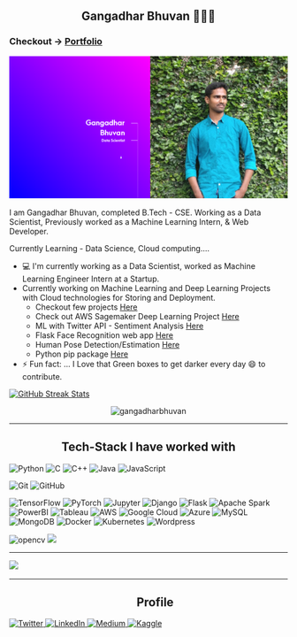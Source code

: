 ### <h2 align="center"> Gangadhar Bhuvan 👋👨‍💻 
  
### Checkout -> [Portfolio](https://gangadharbhuvan.github.io/) 

![Here](https://github.com/Gangadharbhuvan/Gangadharbhuvan.github.io/blob/main/images/gallery/fulls/portfolio_website.png)

I am Gangadhar Bhuvan, completed B.Tech - CSE. Working as a Data Scientist,
Previously worked as a Machine Learning Intern, & Web Developer.

Currently Learning - Data Science,  Cloud computing....

- 💻 I'm currently working as a Data Scientist, worked as Machine Learning Engineer Intern at a Startup.
- Currently working on Machine Learning and Deep Learning Projects with Cloud technologies for Storing and Deployment.
  - Checkout few projects [Here](https://github.com/Gangadharbhuvan/Machine_Learning-Projects)
  - Check out AWS Sagemaker Deep Learning Project [Here](https://github.com/Gangadharbhuvan/Traffic_sign_Classification_with_Deep_Learning_using_AWS-Sagemaker)
  - ML with Twitter API - Sentiment Analysis [Here](https://github.com/Gangadharbhuvan/Machine-Learning-for-Twitter-API-Map-Visualization)
  - Flask Face Recognition web app [Here](https://github.com/Gangadharbhuvan/Machine_Learning-Projects/tree/master/Flask%20Applications/Face%20%26%20Gender%20Recognition%20web%20app%20using%20ML%20and%20Opencv%20in%20Flask)
  - Human Pose Detection/Estimation [Here](https://github.com/Gangadharbhuvan/Machine_Learning-Projects/tree/master/OpenCV%20Projects/Human_Pose_Estimation_using_OpenCV)
  - Python pip package [Here](https://github.com/Gangadharbhuvan/bhuvan_probability)
- ⚡ Fun fact: ... I Love that Green boxes to get darker every day 😄 to contribute. 

[![GitHub Streak Stats](https://github-readme-streak-stats.herokuapp.com/?user=gangadharbhuvan&theme=dark)](https://github.com/gangadharbhuvan/github-readme-streak-stats)

<p align="center"> <img src="https://komarev.com/ghpvc/?username=gangadharbhuvan" alt="gangadharbhuvan" /> </p>

<hr>

##### <h2 align="center"> Tech-Stack I have worked with </h2>

<img alt="Python" src="https://img.shields.io/badge/Python-3776AB?style=for-the-badge&logo=python&logoColor=white"/>    <img alt="C" src="https://img.shields.io/badge/c%20-%2300599C.svg?&style=for-the-badge&logo=c&logoColor=white"/>    <img alt="C++" src="https://img.shields.io/badge/c++%20-%2300599C.svg?&style=for-the-badge&logo=c%2B%2B&ogoColor=white"/>    <img alt="Java" src="https://img.shields.io/badge/java-%23ED8B00.svg?&style=for-the-badge&logo=java&logoColor=white"/>    <img alt="JavaScript" src="https://img.shields.io/badge/javascript%20-%23323330.svg?&style=for-the-badge&logo=javascript&logoColor=%23F7DF1E"/>   

<img alt="Git" src="https://img.shields.io/badge/git%20-%23F05033.svg?&style=for-the-badge&logo=git&logoColor=white"/>    <img alt="GitHub" src="https://img.shields.io/badge/github%20-%23121011.svg?&style=for-the-badge&logo=github&logoColor=white"/>    

 <img alt="TensorFlow" src="https://img.shields.io/badge/TensorFlow%20-%23FF6F00.svg?&style=for-the-badge&logo=TensorFlow&logoColor=white" />    <img alt="PyTorch" src="https://img.shields.io/badge/PyTorch%20-%23EE4C2C.svg?&style=for-the-badge&logo=PyTorch&logoColor=white" />    <img alt="Jupyter" src="https://img.shields.io/badge/Jupyter%20-%23F37626.svg?&style=for-the-badge&logo=Jupyter&logoColor=white" />    <img alt="Django" src="https://img.shields.io/badge/Django-092E20?style=for-the-badge&logo=django&logoColor=green" />    <img alt="Flask" src="https://img.shields.io/badge/Flask-000000?style=for-the-badge&logo=flask&logoColor=white" />    <img alt="Apache Spark" src="https://img.shields.io/badge/Apache_Spark-FFFFFF?style=for-the-badge&logo=apachespark&logoColor=#E35A16" />    <img alt="PowerBI" src="https://img.shields.io/badge/PowerBI-F2C811?style=for-the-badge&logo=Power%20BI&logoColor=white"/>    <img alt="Tableau" src="https://img.shields.io/badge/Tableau%20-%23F37626.svg?&style=for-the-badge&logo=Tableau&logoColor=white" />    <img alt="AWS" src="https://img.shields.io/badge/Amazon_AWS-FF9900?style=for-the-badge&logo=amazonaws&logoColor=white"/>    <img alt="Google Cloud" src="https://img.shields.io/badge/Google%20Cloud%20-%234285F4.svg?&style=for-the-badge&logo=google-cloud&logoColor=white"/>    <img alt="Azure" src="https://img.shields.io/badge/azure%20-%230072C6.svg?&style=for-the-badge&logo=azure-devops&logoColor=white"/>    <img alt="MySQL" src="https://img.shields.io/badge/mysql-%2300f.svg?&style=for-the-badge&logo=mysql&logoColor=white"/>    <img alt="MongoDB" src ="https://img.shields.io/badge/MongoDB-%234ea94b.svg?&style=for-the-badge&logo=mongodb&logoColor=white"/>    <img alt="Docker" src="https://img.shields.io/badge/docker%20-%230db7ed.svg?&style=for-the-badge&logo=docker&logoColor=white"/>    <img alt="Kubernetes" src="https://img.shields.io/badge/kubernetes%20-%23326ce5.svg?&style=for-the-badge&logo=kubernetes&logoColor=white"/>    <img alt="Wordpress" src="https://img.shields.io/badge/Wordpress%20-%230072C6.svg?&style=for-the-badge&logo=Wordpress&logoColor=white"/>    

<img src="https://www.vectorlogo.zone/logos/opencv/opencv-icon.svg" alt="opencv" width="40" height="40"/>    <img src="https://img.icons8.com/fluent/48/000000/visual-studio-code-2019.png"/>

<hr>

<img src="https://github-readme-stats.vercel.app/api?username=Gangadharbhuvan&&show_icons=true&title_color=ffffff&&count_private=true&icon_color=bb2acf&text_color=daf7dc&bg_color=191919">

<hr>

<ul>
<h2 align="center"> Profile </h2>
</ul>
 <a href="https://twitter.com/GangadharBhuvan" title='Twitter'>
    <img alt="Twitter" src="https://img.shields.io/badge/Twitter%20-%231DA1F2.svg?&style=for-the-badge&logo=Twitter&logoColor=white"/> 
</a>
 
 <a href="https://www.linkedin.com/in/gangadharbhuvan/" title='Linkedin'>
    <img alt="LinkedIn" src="https://img.shields.io/badge/linkedin%20-%230077B5.svg?&style=for-the-badge&logo=linkedin&logoColor=white"/>
</a>

<a href="https://medium.com/@gangadharbhuvan" title='Medium'>
    <img alt="Medium" src="https://img.shields.io/badge/Medium%20-%23000000.svg?&style=for-the-badge&logo=Medium&logoColor=white" />
</a>

 <a href="https://www.kaggle.com/gangadharbhuvan" title='Kaggle'>
    <img alt="Kaggle" src="https://img.shields.io/badge/Kaggle-20BEFF?style=for-the-badge&logo=Kaggle&logoColor=white"/>
 </a>

